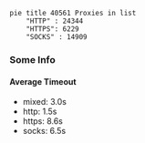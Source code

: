 
```mermaid
pie title 40561 Proxies in list
    "HTTP" : 24344
    "HTTPS": 6229
    "SOCKS" : 14909
```

### Some Info
#### Average Timeout

- mixed: 3.0s
- http: 1.5s
- https: 8.6s
- socks: 6.5s
